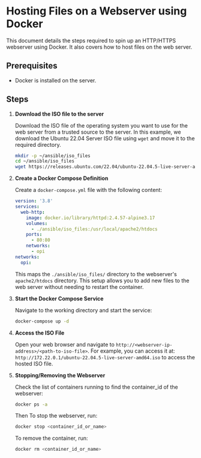 # Hosting Files on a Webserver using Docker

This document details the steps required to spin up an HTTP/HTTPS webserver using Docker. It also covers how to host files on the web server.

## Prerequisites

- Docker is installed on the server.

## Steps

1. **Download the ISO file to the server**

    Download the ISO file of the operating system you want to use for the web server from a trusted source to the server. In this example, we download the Ubuntu 22.04 Server ISO file using `wget` and move it to the required directory.

    ```sh
    mkdir -p ~/ansible/iso_files
    cd ~/ansible/iso_files
    wget https://releases.ubuntu.com/22.04/ubuntu-22.04.5-live-server-amd64.iso
    ```

2. **Create a Docker Compose Definition**

    Create a `docker-compose.yml` file with the following content:

    ```yaml
    version: '3.8'
    services:
      web-http:
        image: docker.io/library/httpd:2.4.57-alpine3.17
        volumes:
          - ./ansible/iso_files:/usr/local/apache2/htdocs
        ports:
          - 80:80
        networks:
          - opi
    networks:
      opi:
    ```

    This maps the `./ansible/iso_files/` directory to the webserver's `apache2/htdocs` directory. This setup allows you to add new files to the web server without needing to restart the container.

3. **Start the Docker Compose Service**

    Navigate to the working directory and start the service:

    ```sh
    docker-compose up -d
    ```

4. **Access the ISO File**

    Open your web browser and navigate to `http://<webserver-ip-address>/<path-to-iso-file>`. For example, you can access it at: `http://172.22.0.1/ubuntu-22.04.5-live-server-amd64.iso` to access the hosted ISO file.

5. **Stopping/Removing the Webserver**

    Check the list of containers running to find the container_id of the webserver:

    ```sh
    docker ps -a
    ```

    Then To stop the webserver, run:

    ```sh
    docker stop <container_id_or_name>
    ```

    To remove the container, run:

    ```sh
    docker rm <container_id_or_name>
    ```
